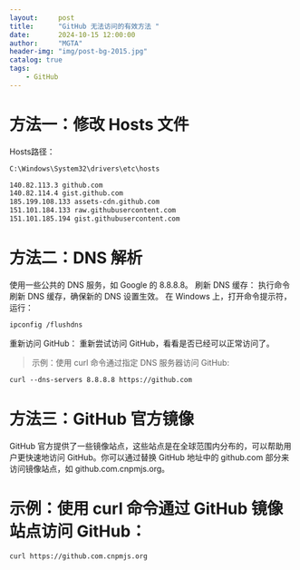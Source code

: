 ```yaml
---
layout:     post
title:      "GitHub 无法访问的有效方法 "
date:       2024-10-15 12:00:00
author:     "MGTA"
header-img: "img/post-bg-2015.jpg"
catalog: true
tags:
    - GitHub
---
```

# 方法一：修改 Hosts 文件
Hosts路径： 
```md
C:\Windows\System32\drivers\etc\hosts
```
```md
140.82.113.3 github.com
140.82.114.4 gist.github.com
185.199.108.133 assets-cdn.github.com
151.101.184.133 raw.githubusercontent.com
151.101.185.194 gist.githubusercontent.com
```

# 方法二：DNS 解析
使用一些公共的 DNS 服务，如 Google 的 8.8.8.8。
刷新 DNS 缓存： 执行命令刷新 DNS 缓存，确保新的 DNS 设置生效。
在 Windows 上，打开命令提示符，运行：
```md
ipconfig /flushdns
```
重新访问 GitHub： 重新尝试访问 GitHub，看看是否已经可以正常访问了。

>示例：使用 curl 命令通过指定 DNS 服务器访问 GitHub:
```md
curl --dns-servers 8.8.8.8 https://github.com
```
# 方法三：GitHub 官方镜像
GitHub 官方提供了一些镜像站点，这些站点是在全球范围内分布的，可以帮助用户更快速地访问 GitHub。你可以通过替换 GitHub 地址中的 github.com 部分来访问镜像站点，如 github.com.cnpmjs.org。

# 示例：使用 curl 命令通过 GitHub 镜像站点访问 GitHub：
```md
curl https://github.com.cnpmjs.org
```